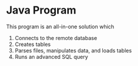 # Java Program
This program is an all-in-one solution which
1) Connects to the remote database
2) Creates tables
3) Parses files, manipulates data, and loads tables
4) Runs an advanced SQL query
